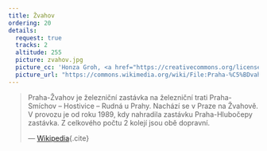 ```yaml
---
title: Žvahov
ordering: 20
details:
  request: true
  tracks: 2
  altitude: 255
  picture: zvahov.jpg
  picture_cc: 'Honza Groh, <a href="https://creativecommons.org/licenses/by-sa/3.0">CC BY-SA 3.0</a>'
  picture_url: "https://commons.wikimedia.org/wiki/File:Praha-%C5%BDvahov,_p%C5%99%C3%ADst%C5%99e%C5%A1ek.jpg"
---
```


> Praha-Žvahov je železniční zastávka na železniční trati Praha-Smíchov – Hostivice – Rudná u Prahy.
> Nachází se v Praze na Žvahově.
> V provozu je od roku 1989, kdy nahradila zastávku Praha-Hlubočepy zastávka.
> Z celkového počtu 2 kolejí jsou obě dopravní.
>
> — [Wikipedia](https://cs.wikipedia.org/wiki/Praha-%C5%BDvahov_(%C5%BEelezni%C4%8Dn%C3%AD_zast%C3%A1vka)){.cite}
